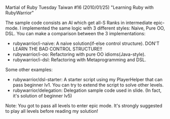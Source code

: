 Martial of Ruby Tuesday Taiwan #16 (2010/01/25) "Learning Ruby with RubyWarrior"

The sample code consists an AI which get all-S Ranks in intermediate epic-mode. I implemented the same logic with 3 different styles: Naive, Pure OO, DSL. You can make a comparison between the 3 implementations: 

* rubywarrior/i-naive: A naive solution(if-else control structure). DON'T LEARN THE BAD CONTROL STRUCTURE!!
* rubywarrior/i-oo: Refactoring with pure OO idioms(Java-style). 
* rubywarrior/i-dsl: Refactoring with Metaprogramming and DSL. 

Some other examples: 
* rubywarrior/dsl-starter: A starter script using my PlayerHelper that can pass beginner lv1. You can try to extend the script to solve other levels. 
* rubywarrior/delegation: Delegation sample code used in slide. (In fact, it's solution of beginner lv5)

Note: You got to pass all levels to enter epic mode. It's strongly suggested to play all levels before reading my solution!